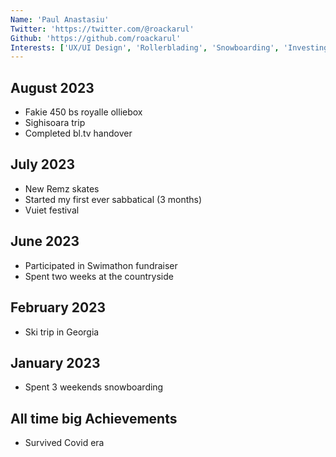 ```yaml
---
Name: 'Paul Anastasiu'
Twitter: 'https://twitter.com/@roackarul'
Github: 'https://github.com/roackarul'
Interests: ['UX/UI Design', 'Rollerblading', 'Snowboarding', 'Investing']
---
```


## August 2023

- Fakie 450 bs royalle olliebox
- Sighisoara trip
- Completed bl.tv handover


## July 2023

- New Remz skates
- Started my first ever sabbatical (3 months)
- Vuiet festival


## June 2023

- Participated in Swimathon fundraiser
- Spent two weeks at the countryside

  
## February 2023

- Ski trip in Georgia


## January 2023

- Spent 3 weekends snowboarding


## All time big Achievements

- Survived Covid era
